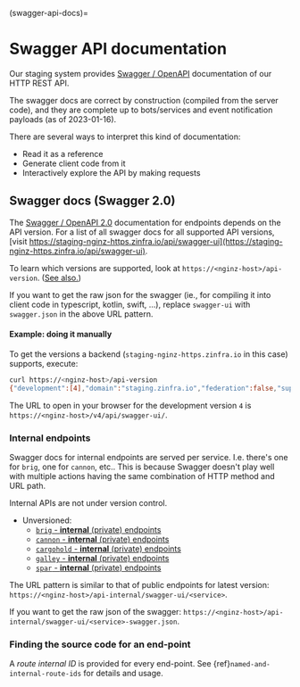 (swagger-api-docs)=

# Swagger API documentation

Our staging system provides [Swagger /
OpenAPI](https://swagger.io/resources/open-api/) documentation of our HTTP REST
API.

The swagger docs are correct by construction (compiled from the server
code), and they are complete up to bots/services and event notification
payloads (as of 2023-01-16).

There are several ways to interpret this kind of documentation:

- Read it as a reference
- Generate client code from it
- Interactively explore the API by making requests

## Swagger docs (Swagger 2.0)

The [Swagger / OpenAPI 2.0](https://swagger.io/specification/v2/)
documentation for endpoints depends on the API version.  For a list of
all swagger docs for all supported API versions, [visit
https://staging-nginz-https.zinfra.io/api/swagger-ui](https://staging-nginz-https.zinfra.io/api/swagger-ui).

To learn which versions are supported, look at
`https://<nginz-host>/api-version`.  ([See
also.](../../developer/developer/api-versioning.md))

If you want to get the raw json for the swagger (ie., for compiling it
into client code in typescript, kotlin, swift, ...), replace
`swagger-ui` with `swagger.json` in the above URL pattern.

#### Example: doing it manually

To get the versions a backend (`staging-nginz-https.zinfra.io` in this case)
supports, execute:

```sh
curl https://<nginz-host>/api-version
{"development":[4],"domain":"staging.zinfra.io","federation":false,"supported":[0,1,2]}
```

The URL to open in your browser for the development version `4` is
`https://<nginz-host>/v4/api/swagger-ui/`.

### Internal endpoints

Swagger docs for internal endpoints are served per service. I.e. there's one for
`brig`, one for `cannon`, etc.. This is because Swagger doesn't play well with
multiple actions having the same combination of HTTP method and URL path.

Internal APIs are not under version control.

- Unversioned:
    - [`brig` - **internal** (private)
    endpoints](https://staging-nginz-https.zinfra.io/api-internal/swagger-ui/brig)
    - [`cannon` - **internal** (private)
    endpoints](https://staging-nginz-https.zinfra.io/api-internal/swagger-ui/cannon)
    - [`cargohold` - **internal** (private)
    endpoints](https://staging-nginz-https.zinfra.io/api-internal/swagger-ui/cargohold)
    - [`galley` - **internal** (private)
    endpoints](https://staging-nginz-https.zinfra.io/api-internal/swagger-ui/galley)
    - [`spar` - **internal** (private)
    endpoints](https://staging-nginz-https.zinfra.io/api-internal/swagger-ui/spar)

The URL pattern is similar to that of public endpoints for latest version:
`https://<nginz-host>/api-internal/swagger-ui/<service>`.

If you want to get the raw json of the swagger:
`https://<nginz-host>/api-internal/swagger-ui/<service>-swagger.json`.

### Finding the source code for an end-point

A *route internal ID* is provided for every end-point.  See
{ref}`named-and-internal-route-ids` for details and usage.
